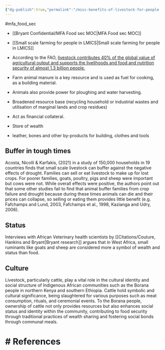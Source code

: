 ```yaml
---
{"dg-publish":true,"permalink":"/misc-benefits-of-livestock-for-people-in-lmics/","created":"2025-10-23T17:42:47.531+01:00","updated":"2025-10-23T18:06:08.723+01:00"}
---
```


#mfa_food_sec 

- [[Bryant Confidential/MFA Food sec MOC\|MFA Food sec MOC]]
- [[Small scale farming for people in LMICS\|Small scale farming for people in LMICS]]

- According to the FAO, [livestock contributes 40% of the global value of agricultural output and supports the livelihoods and food and nutrition security of almost 1.3 billion people.](http://www.fao.org/animal-production/en/)
- Farm animal manure is a key resource and is used as fuel for cooking, as a building material.
- Animals also provide power for ploughing and water harvesting. 
- Broadened resource base (recycling household or industrial wastes and utilisation of marginal lands and crop residues)
- Act as financial collateral.
- Store of wealth
- leather, bones and other by-products for building, clothes and tools
## Buffer in tough times
Acosta, Nicolli & Karfakis, (2021) in a study of 150,000 households in 19 countries finds that small scale livestock can buffer against the negative effects of drought. Families can sell or eat livestock to make up for lost crops. For poorer families, goats, poultry, pigs and sheep were important but cows were not. While overall effects were positive, the authors point out that some other studies fail to find that animal buffer families from crop failure and drought because during these times animals can die and their prices can collapse, so selling or eating them provides little benefit (e.g. Fafchamps and Lund, 2003, Fafchamps et al., 1998, Kazianga and Udry, 2006).

## Status 
Interviews with African Veterinary health scientists by [[Citations/Couture, Hankins and Bryant\|Bryant research]] argues that in West Africa, small ruminants like goats and sheep are considered more a symbol of wealth and status than food. 
## Culture 
Livestock, particularly cattle, play a vital role in the cultural identity and social structure of Indigenous African communities such as the Borana people in northern Kenya and southern Ethiopia. Cattle hold symbolic and cultural significance, being slaughtered for various purposes such as meat consumption, rituals, and ceremonial events. To the Borana people, ownership of cattle not only provides resources but also enhances social status and identity within the community, contributing to food security through traditional practices of wealth sharing and fostering social bonds through communal meals.
# # References